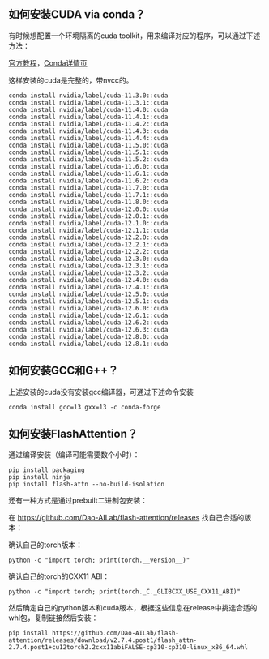 ## 如何安装CUDA via conda？

有时候想配置一个环境隔离的cuda toolkit，用来编译对应的程序，可以通过下述方法：

[官方教程](https://docs.nvidia.com/cuda/cuda-installation-guide-linux/index.html#conda-overview)，[Conda详情页](https://anaconda.org/nvidia/cuda)

这样安装的cuda是完整的，带nvcc的。

```
conda install nvidia/label/cuda-11.3.0::cuda
conda install nvidia/label/cuda-11.3.1::cuda
conda install nvidia/label/cuda-11.4.0::cuda
conda install nvidia/label/cuda-11.4.1::cuda
conda install nvidia/label/cuda-11.4.2::cuda
conda install nvidia/label/cuda-11.4.3::cuda
conda install nvidia/label/cuda-11.4.4::cuda
conda install nvidia/label/cuda-11.5.0::cuda
conda install nvidia/label/cuda-11.5.1::cuda
conda install nvidia/label/cuda-11.5.2::cuda
conda install nvidia/label/cuda-11.6.0::cuda
conda install nvidia/label/cuda-11.6.1::cuda
conda install nvidia/label/cuda-11.6.2::cuda
conda install nvidia/label/cuda-11.7.0::cuda
conda install nvidia/label/cuda-11.7.1::cuda
conda install nvidia/label/cuda-11.8.0::cuda
conda install nvidia/label/cuda-12.0.0::cuda
conda install nvidia/label/cuda-12.0.1::cuda
conda install nvidia/label/cuda-12.1.0::cuda
conda install nvidia/label/cuda-12.1.1::cuda
conda install nvidia/label/cuda-12.2.0::cuda
conda install nvidia/label/cuda-12.2.1::cuda
conda install nvidia/label/cuda-12.2.2::cuda
conda install nvidia/label/cuda-12.3.0::cuda
conda install nvidia/label/cuda-12.3.1::cuda
conda install nvidia/label/cuda-12.3.2::cuda
conda install nvidia/label/cuda-12.4.0::cuda
conda install nvidia/label/cuda-12.4.1::cuda
conda install nvidia/label/cuda-12.5.0::cuda
conda install nvidia/label/cuda-12.5.1::cuda
conda install nvidia/label/cuda-12.6.0::cuda
conda install nvidia/label/cuda-12.6.1::cuda
conda install nvidia/label/cuda-12.6.2::cuda
conda install nvidia/label/cuda-12.6.3::cuda
conda install nvidia/label/cuda-12.8.0::cuda
conda install nvidia/label/cuda-12.8.1::cuda
```

## 如何安装GCC和G++？

上述安装的cuda没有安装gcc编译器，可通过下述命令安装

```
conda install gcc=13 gxx=13 -c conda-forge
```

## 如何安装FlashAttention？

通过编译安装（编译可能需要数个小时）：

```
pip install packaging
pip install ninja
pip install flash-attn --no-build-isolation
```

还有一种方式是通过prebuilt二进制包安装：

在 https://github.com/Dao-AILab/flash-attention/releases 找自己合适的版本：

确认自己的torch版本：

```
python -c "import torch; print(torch.__version__)"
```

确认自己的torch的CXX11 ABI：

```
python -c "import torch; print(torch._C._GLIBCXX_USE_CXX11_ABI)"
```

然后确定自己的python版本和cuda版本，根据这些信息在release中挑选合适的whl包，复制链接然后安装：

```
pip install https://github.com/Dao-AILab/flash-attention/releases/download/v2.7.4.post1/flash_attn-2.7.4.post1+cu12torch2.2cxx11abiFALSE-cp310-cp310-linux_x86_64.whl
```


